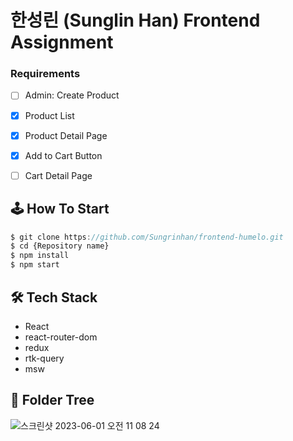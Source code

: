 # 한성린 (Sunglin Han) Frontend Assignment


### Requirements

- [ ] Admin: Create Product
- [x] Product List
- [x] Product Detail Page
- [x] Add to Cart Button
- [ ] Cart Detail Page



## 🕹️ How To Start
```ts
$ git clone https://github.com/Sungrinhan/frontend-humelo.git
$ cd {Repository name}
$ npm install
$ npm start
```

## 🛠️ Tech Stack
- React
- react-router-dom
- redux
- rtk-query
- msw




## 📂 Folder Tree
![스크린샷 2023-06-01 오전 11 08 24](https://github.com/Sungrinhan/Plugo_Frontend/assets/78065205/8ade5a9f-18b9-4974-b42c-ea271fb7ceec)
